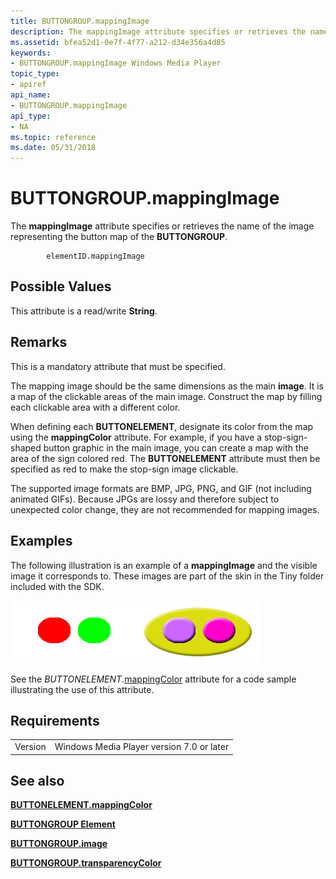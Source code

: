```yaml
---
title: BUTTONGROUP.mappingImage
description: The mappingImage attribute specifies or retrieves the name of the image representing the button map of the BUTTONGROUP.
ms.assetid: bfea52d1-0e7f-4f77-a212-d34e356a4d85
keywords:
- BUTTONGROUP.mappingImage Windows Media Player
topic_type:
- apiref
api_name:
- BUTTONGROUP.mappingImage
api_type:
- NA
ms.topic: reference
ms.date: 05/31/2018
---
```


# BUTTONGROUP.mappingImage

The **mappingImage** attribute specifies or retrieves the name of the image representing the button map of the **BUTTONGROUP**.

``` syntax
        elementID.mappingImage
```

## Possible Values

This attribute is a read/write **String**.

## Remarks

This is a mandatory attribute that must be specified.

The mapping image should be the same dimensions as the main **image**. It is a map of the clickable areas of the main image. Construct the map by filling each clickable area with a different color.

When defining each **BUTTONELEMENT**, designate its color from the map using the **mappingColor** attribute. For example, if you have a stop-sign-shaped button graphic in the main image, you can create a map with the area of the sign colored red. The **BUTTONELEMENT** attribute must then be specified as red to make the stop-sign image clickable.

The supported image formats are BMP, JPG, PNG, and GIF (not including animated GIFs). Because JPGs are lossy and therefore subject to unexpected color change, they are not recommended for mapping images.

## Examples

The following illustration is an example of a **mappingImage** and the visible image it corresponds to. These images are part of the skin in the Tiny folder included with the SDK.

![sample mapping image](images/absam01m.png)![sample background image](images/absam01f.png)

See the *BUTTONELEMENT*.[mappingColor](buttonelement-mappingcolor.md) attribute for a code sample illustrating the use of this attribute.

## Requirements



|                    |                                                      |
|--------------------|------------------------------------------------------|
| Version<br/> | Windows Media Player version 7.0 or later<br/> |



## See also

<dl> <dt>

[**BUTTONELEMENT.mappingColor**](buttonelement-mappingcolor.md)
</dt> <dt>

[**BUTTONGROUP Element**](buttongroup-element.md)
</dt> <dt>

[**BUTTONGROUP.image**](buttongroup-image.md)
</dt> <dt>

[**BUTTONGROUP.transparencyColor**](buttongroup-transparencycolor.md)
</dt> </dl>

 

 





